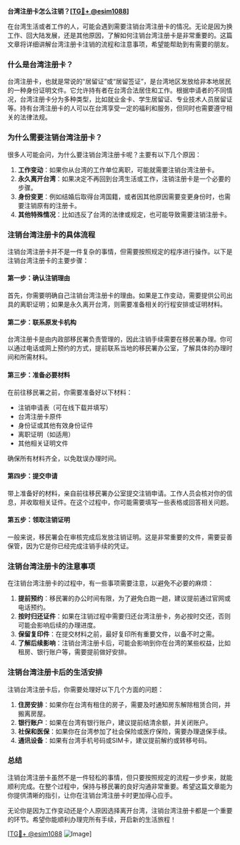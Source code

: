 **台湾注册卡怎么注销？[[TG💪+ @esim1088](https://t.me/s/esim1088)]**

在台湾生活或者工作的人，可能会遇到需要注销台湾注册卡的情况。无论是因为换工作、回大陆发展，还是其他原因，了解如何注销台湾注册卡是非常重要的。这篇文章将详细讲解台湾注册卡注销的流程和注意事项，希望能帮助到有需要的朋友。

### **什么是台湾注册卡？**

台湾注册卡，也就是常说的“居留证”或“居留签证”，是台湾地区发放给非本地居民的一种身份证明文件。它允许持有者在台湾合法居住和工作。根据申请者的不同情况，台湾注册卡分为多种类型，比如就业金卡、学生居留证、专业技术人员居留证等。持有台湾注册卡的人可以在台湾享受一定的福利和服务，但同时也需要遵守相关的法律法规。

### **为什么需要注销台湾注册卡？**

很多人可能会问，为什么要注销台湾注册卡呢？主要有以下几个原因：

1. **工作变动**：如果你从台湾的工作单位离职，可能就需要注销台湾注册卡。
2. **永久离开台湾**：如果决定不再回到台湾生活或工作，注销注册卡是一个必要的步骤。
3. **身份变更**：例如结婚后取得台湾国籍，或者因其他原因需要变更身份时，也需要注销原有的注册卡。
4. **其他特殊情况**：比如违反了台湾的法律或规定，也可能导致需要注销注册卡。

### **注销台湾注册卡的具体流程**

注销台湾注册卡并不是一件复杂的事情，但需要按照规定的程序进行操作。以下是注销台湾注册卡的主要步骤：

#### **第一步：确认注销理由**
首先，你需要明确自己注销台湾注册卡的理由。如果是工作变动，需要提供公司出具的离职证明；如果是永久离开台湾，则需要准备相关的行程安排或证明材料。

#### **第二步：联系原发卡机构**
台湾注册卡是由内政部移民署负责管理的，因此注销手续需要在移民署办理。你可以通过电话或网上预约的方式，提前联系当地的移民署办公室，了解具体的办理时间和所需材料。

#### **第三步：准备必要材料**
在前往移民署之前，你需要准备好以下材料：
- 注销申请表（可在线下载并填写）
- 台湾注册卡原件
- 身份证或其他有效身份证件
- 离职证明（如适用）
- 其他相关证明文件

确保所有材料齐全，以免耽误办理时间。

#### **第四步：提交申请**
带上准备好的材料，亲自前往移民署办公室提交注销申请。工作人员会核对你的信息，并收取相关证件。在这个过程中，你可能需要填写一些表格或回答相关问题。

#### **第五步：领取注销证明**
一般来说，移民署会在审核完成后发放注销证明。这是非常重要的文件，需要妥善保管，因为它是你已经完成注销手续的凭证。

### **注销台湾注册卡的注意事项**

在注销台湾注册卡的过程中，有一些事项需要注意，以避免不必要的麻烦：

1. **提前预约**：移民署的办公时间有限，为了避免白跑一趟，建议提前通过官网或电话预约。
2. **按时归还证件**：如果在注销过程中需要归还台湾注册卡，务必按时交还，否则可能会影响后续的办理进度。
3. **保留复印件**：在提交材料之前，最好复印所有重要文件，以备不时之需。
4. **了解后续影响**：注销台湾注册卡后，可能会影响到你在台湾的某些权益，比如租房、银行账户等，需要提前做好安排。

### **注销台湾注册卡后的生活安排**

注销台湾注册卡后，你需要处理好以下几个方面的问题：

1. **住房安排**：如果你在台湾有租住的房子，需要及时通知房东解除租赁合同，并搬离房屋。
2. **银行账户**：如果在台湾有银行账户，建议提前结清余额，并关闭账户。
3. **社保和医保**：如果你在台湾参加了社会保险或医疗保险，需要办理退保手续。
4. **通讯设备**：如果有台湾手机号码或SIM卡，建议提前解约或转移号码。

### **总结**

注销台湾注册卡虽然不是一件轻松的事情，但只要按照规定的流程一步步来，就能顺利完成。在整个过程中，保持与移民署的良好沟通非常重要。希望这篇文章能为你提供清晰的指引，让你在注销台湾注册卡时更加得心应手。

无论你是因为工作变动还是个人原因选择离开台湾，注销台湾注册卡都是一个重要的环节。希望你能顺利办理完所有手续，开启新的生活旅程！

[[TG💪+ @esim1088](https://t.me/s/esim1088) ![Image](https://i.postimg.cc/4NQfJmqS/Snipaste-2025-05-13-00-14-12.png)]